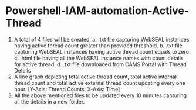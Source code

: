 # Powershell-IAM-automation-Active-Thread

1.	A total of 4 files will be created,
a.	.txt file capturing WebSEAL instances having active thread count greater than provided threshold.
b.	.txt file capturing WebSEAL instances having active thread count equals to zero.
c.	.html file having all the WebSEAL instance names with count details for active thread.
d.	.txt file downloaded from CAMS Portal with Thread Details
2.	A line graph depicting total active thread count, total active internal thread count and total active external thread count updating every one hour. [Y-Axis: Thread Counts, X-Axis: Time]
3.	All the above mentioned files to be updated every 10 minutes capturing all the details in a new folder.

